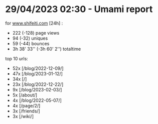 # 29/04/2023 02:30 - Umami report
for www.shifeiti.com [24h] :

 - 222 (-128) page views
 - 94 (-32) uniques
 - 59 (-44) bounces
 - 3h 38' 33'' (-3h 60' 2'') totaltime


top 10 urls:
 - 52x [/blog/2022-12-09/]
 - 47x [/blog/2023-01-12/]
 - 34x [/]
 - 23x [/blog/2022-12-22/]
 - 9x [/blog/2023-02-03/]
 - 5x [/about/]
 - 4x [/blog/2022-05-07/]
 - 4x [/page/2/]
 - 3x [/friends/]
 - 3x [/wiki/]



